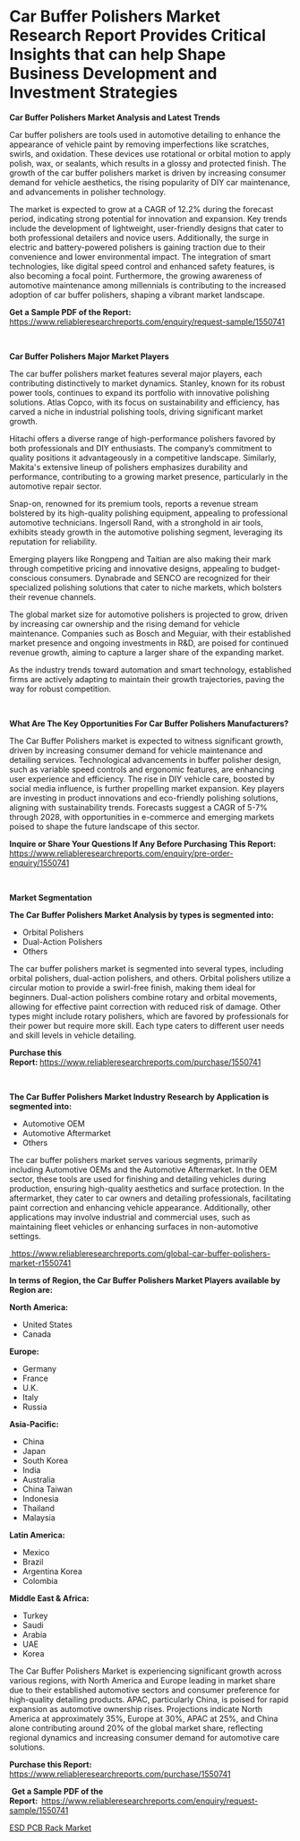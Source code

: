 <p><h1>Car Buffer Polishers Market Research Report Provides Critical Insights that can help Shape Business Development and Investment Strategies</h1></p><p><strong>Car Buffer Polishers Market Analysis and Latest Trends</strong></p>
<p><p>Car buffer polishers are tools used in automotive detailing to enhance the appearance of vehicle paint by removing imperfections like scratches, swirls, and oxidation. These devices use rotational or orbital motion to apply polish, wax, or sealants, which results in a glossy and protected finish. The growth of the car buffer polishers market is driven by increasing consumer demand for vehicle aesthetics, the rising popularity of DIY car maintenance, and advancements in polisher technology.</p><p>The market is expected to grow at a CAGR of 12.2% during the forecast period, indicating strong potential for innovation and expansion. Key trends include the development of lightweight, user-friendly designs that cater to both professional detailers and novice users. Additionally, the surge in electric and battery-powered polishers is gaining traction due to their convenience and lower environmental impact. The integration of smart technologies, like digital speed control and enhanced safety features, is also becoming a focal point. Furthermore, the growing awareness of automotive maintenance among millennials is contributing to the increased adoption of car buffer polishers, shaping a vibrant market landscape.</p></p>
<p><strong>Get a Sample PDF of the Report:&nbsp;</strong> <a href="https://www.reliableresearchreports.com/enquiry/request-sample/1550741?utm_campaign=3573&utm_medium=2&utm_source=Github&utm_content=ia&utm_term=08042025&utm_id=car-buffer-polishers">https://www.reliableresearchreports.com/enquiry/request-sample/1550741</a></p>
<p>&nbsp;</p>
<p><strong>Car Buffer Polishers Major Market Players</strong></p>
<p><p>The car buffer polishers market features several major players, each contributing distinctively to market dynamics. Stanley, known for its robust power tools, continues to expand its portfolio with innovative polishing solutions. Atlas Copco, with its focus on sustainability and efficiency, has carved a niche in industrial polishing tools, driving significant market growth.</p><p>Hitachi offers a diverse range of high-performance polishers favored by both professionals and DIY enthusiasts. The company’s commitment to quality positions it advantageously in a competitive landscape. Similarly, Makita's extensive lineup of polishers emphasizes durability and performance, contributing to a growing market presence, particularly in the automotive repair sector.</p><p>Snap-on, renowned for its premium tools, reports a revenue stream bolstered by its high-quality polishing equipment, appealing to professional automotive technicians. Ingersoll Rand, with a stronghold in air tools, exhibits steady growth in the automotive polishing segment, leveraging its reputation for reliability.</p><p>Emerging players like Rongpeng and Taitian are also making their mark through competitive pricing and innovative designs, appealing to budget-conscious consumers. Dynabrade and SENCO are recognized for their specialized polishing solutions that cater to niche markets, which bolsters their revenue channels.</p><p>The global market size for automotive polishers is projected to grow, driven by increasing car ownership and the rising demand for vehicle maintenance. Companies such as Bosch and Meguiar, with their established market presence and ongoing investments in R&D, are poised for continued revenue growth, aiming to capture a larger share of the expanding market.</p><p>As the industry trends toward automation and smart technology, established firms are actively adapting to maintain their growth trajectories, paving the way for robust competition.</p></p>
<p>&nbsp;</p>
<p><strong>What Are The Key Opportunities For Car Buffer Polishers Manufacturers?</strong></p>
<p><p>The Car Buffer Polishers market is expected to witness significant growth, driven by increasing consumer demand for vehicle maintenance and detailing services. Technological advancements in buffer polisher design, such as variable speed controls and ergonomic features, are enhancing user experience and efficiency. The rise in DIY vehicle care, boosted by social media influence, is further propelling market expansion. Key players are investing in product innovations and eco-friendly polishing solutions, aligning with sustainability trends. Forecasts suggest a CAGR of 5-7% through 2028, with opportunities in e-commerce and emerging markets poised to shape the future landscape of this sector.</p></p>
<p><strong>Inquire or Share Your Questions If Any Before Purchasing This Report:</strong> <a href="https://www.reliableresearchreports.com/enquiry/pre-order-enquiry/1550741?utm_campaign=3573&utm_medium=2&utm_source=Github&utm_content=ia&utm_term=08042025&utm_id=car-buffer-polishers">https://www.reliableresearchreports.com/enquiry/pre-order-enquiry/1550741</a></p>
<p>&nbsp;</p>
<p><strong>Market Segmentation</strong></p>
<p><strong>The Car Buffer Polishers Market Analysis by types is segmented into:</strong></p>
<p><ul><li>Orbital Polishers</li><li>Dual-Action Polishers</li><li>Others</li></ul></p>
<p><p>The car buffer polishers market is segmented into several types, including orbital polishers, dual-action polishers, and others. Orbital polishers utilize a circular motion to provide a swirl-free finish, making them ideal for beginners. Dual-action polishers combine rotary and orbital movements, allowing for effective paint correction with reduced risk of damage. Other types might include rotary polishers, which are favored by professionals for their power but require more skill. Each type caters to different user needs and skill levels in vehicle detailing.</p></p>
<p><strong>Purchase this Report:&nbsp;</strong><a href="https://www.reliableresearchreports.com/purchase/1550741?utm_campaign=3573&utm_medium=2&utm_source=Github&utm_content=ia&utm_term=08042025&utm_id=car-buffer-polishers">https://www.reliableresearchreports.com/purchase/1550741</a></p>
<p>&nbsp;</p>
<p><strong>The Car Buffer Polishers Market Industry Research by Application is segmented into:</strong></p>
<p><ul><li>Automotive OEM</li><li>Automotive Aftermarket</li><li>Others</li></ul></p>
<p><p>The car buffer polishers market serves various segments, primarily including Automotive OEMs and the Automotive Aftermarket. In the OEM sector, these tools are used for finishing and detailing vehicles during production, ensuring high-quality aesthetics and surface protection. In the aftermarket, they cater to car owners and detailing professionals, facilitating paint correction and enhancing vehicle appearance. Additionally, other applications may involve industrial and commercial uses, such as maintaining fleet vehicles or enhancing surfaces in non-automotive settings.</p></p>
<p><a href="https://www.reliableresearchreports.com/global-car-buffer-polishers-market-r1550741?utm_campaign=3573&utm_medium=2&utm_source=Github&utm_content=ia&utm_term=08042025&utm_id=car-buffer-polishers">&nbsp;https://www.reliableresearchreports.com/global-car-buffer-polishers-market-r1550741</a></p>
<p><strong>In terms of Region, the Car Buffer Polishers Market Players available by Region are:</strong></p>
<p>
    <p> <strong> North America: </strong>
        <ul>
            <li>United States</li>
            <li>Canada</li>
        </ul>
        </p> 
    <p> <strong> Europe: </strong>
        <ul>
            <li>Germany</li>
            <li>France</li>
            <li>U.K.</li>
            <li>Italy</li>
            <li>Russia</li>
        </ul>
        </p> 
    <p> <strong> Asia-Pacific: </strong>
        <ul>
            <li>China</li>
            <li>Japan</li>
            <li>South Korea</li>
            <li>India</li>
            <li>Australia</li>
            <li>China Taiwan</li>
            <li>Indonesia</li>
            <li>Thailand</li>
            <li>Malaysia</li>
        </ul>
        </p> 
    <p> <strong> Latin America: </strong>
        <ul>
            <li>Mexico</li>
            <li>Brazil</li>
            <li>Argentina Korea</li>
            <li>Colombia</li>
        </ul>
        </p> 
    <p> <strong> Middle East & Africa: </strong>
        <ul>
            <li>Turkey</li>
            <li>Saudi</li>
            <li>Arabia</li>
            <li>UAE</li>
            <li>Korea</li>
        </ul>
    </p>
    </p>
<p><p>The Car Buffer Polishers Market is experiencing significant growth across various regions, with North America and Europe leading in market share due to their established automotive sectors and consumer preference for high-quality detailing products. APAC, particularly China, is poised for rapid expansion as automotive ownership rises. Projections indicate North America at approximately 35%, Europe at 30%, APAC at 25%, and China alone contributing around 20% of the global market share, reflecting regional dynamics and increasing consumer demand for automotive care solutions.</p></p>
<p><strong>Purchase this Report: </strong><a href="https://www.reliableresearchreports.com/purchase/1550741?utm_campaign=3573&utm_medium=2&utm_source=Github&utm_content=ia&utm_term=08042025&utm_id=car-buffer-polishers">https://www.reliableresearchreports.com/purchase/1550741</a></p>
<p>&nbsp;<strong>Get a Sample PDF of the Report:&nbsp;&nbsp;</strong><a href="https://www.reliableresearchreports.com/enquiry/request-sample/1550741?utm_campaign=3573&utm_medium=2&utm_source=Github&utm_content=ia&utm_term=08042025&utm_id=car-buffer-polishers">https://www.reliableresearchreports.com/enquiry/request-sample/1550741</a></p>
<p><strong></strong></p>
<p><p><a href="https://github.com/peggiputra7o/Market-Research-Report-List-1/blob/main/esd-pcb-rack-market.md?utm_campaign=3573&utm_medium=2&utm_source=Github&utm_content=ia&utm_term=08042025&utm_id=car-buffer-polishers">ESD PCB Rack Market</a></p></p>